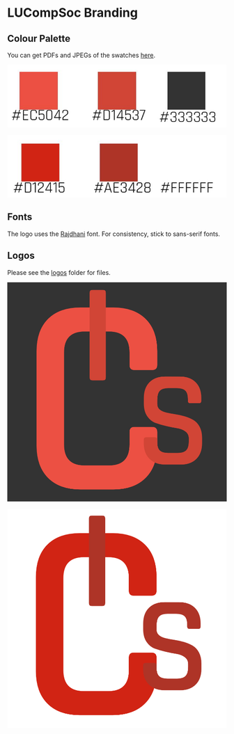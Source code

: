# LUCompSoc Branding

## Colour Palette

You can get PDFs and JPEGs of the swatches [here](https://github.com/LUCompSoc/brand/tree/rebrand-23/swatches).

![Dark theme swatches](https://github.com/LUCompSoc/brand/blob/rebrand-23/swatches/dark_theme_swatches.jpg?raw=true)

![Light theme swatches](https://github.com/LUCompSoc/brand/blob/rebrand-23/swatches/light_theme_swatches.jpg?raw=true)

## Fonts

The logo uses the [Rajdhani](https://fonts.google.com/specimen/Rajdhani?query=Rajdhani) font. 
For consistency, stick to sans-serif fonts.

## Logos

Please see the [logos](https://github.com/LUCompSoc/brand/tree/rebrand-23/logos) folder for files.

![Dark Logo](https://github.com/LUCompSoc/brand/blob/rebrand-23/logos/dark_theme.jpg?raw=true)

![Light Logo](https://github.com/LUCompSoc/brand/blob/rebrand-23/logos/light_theme.jpg?raw=true)
